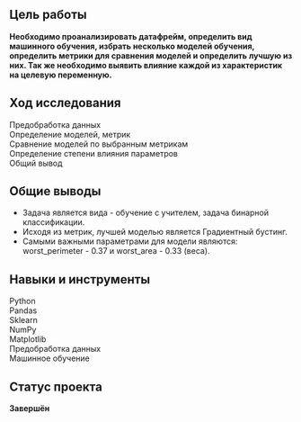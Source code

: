## Цель работы 
**Необходимо проанализировать датафрейм, определить вид машинного обучения, избрать несколько моделей обучения, определить метрики для сравнения моделей и определить лучшую из них. Так же необходимо выявить влияние каждой из характеристик на целевую переменную.**
## Ход исследования
Предобработка данных <br>
Определение моделей, метрик <br>
Сравнение моделей по выбранным метрикам <br>
Определение степени влияния параметров <br>
Общий вывод <br>
## Общие выводы
- Задача является вида - обучение с учителем, задача бинарной классификации. <br>
- Исходя из метрик, лучшей моделью является Градиентный бустинг. <br>
- Самыми важными параметрами для модели являются: worst_perimeter - 0.37 и worst_area - 0.33 (веса).
## Навыки и инструменты
Python <br>
Pandas <br>
Sklearn <br>
NumPy <br>
Matplotlib <br>
Предобработка данных <br>
Машинное обучение <br>
## Статус проекта
**Завершён**

